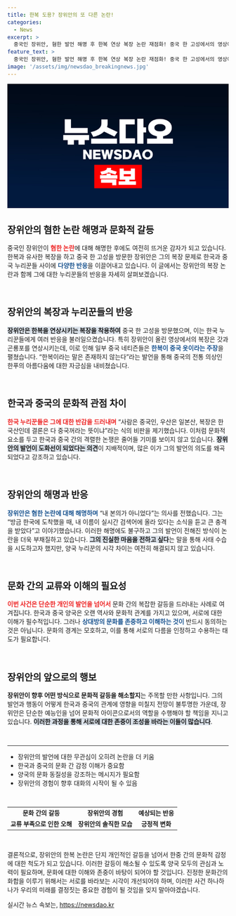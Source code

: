 ```yaml
---
title: 한복 도용? 장위안의 또 다른 논란!
categories:
  - News
excerpt: >
  중국인 장위안, 혐한 발언 해명 후 한복 연상 복장 논란 재점화! 중국 한 고성에서의 영상이 한국 누리꾼들 사이에서 뜨거운 반응을 일으키며 문화 갈등이 심화되고 있다. 클릭해서 자세한 내용을 확인해보세요!
feature_text: >
  중국인 장위안, 혐한 발언 해명 후 한복 연상 복장 논란 재점화! 중국 한 고성에서의 영상이 한국 누리꾼들 사이에서 뜨거운 반응을 일으키며 문화 갈등이 심화되고 있다. 클릭해서 자세한 내용을 확인해보세요!
image: '/assets/img/newsdao_breakingnews.jpg'
---
```


<p><img src="/assets/img/newsdao_breakingnews.jpg" alt="bookingtag 속보" /></p>

<h2 data-ke-size="size26">장위안의 혐한 논란 해명과 문화적 갈등</h2>

<p data-ke-size="size16">중국인 장위안이 <b><span style="color: #ee2323;">혐한 논란</span></b>에 대해 해명한 후에도 여전히 뜨거운 감자가 되고 있습니다. 한복과 유사한 복장을 하고 중국 한 고성을 방문한 장위안은 그의 복장 문제로 한국과 중국 누리꾼들 사이에 <b><span style="color: #1a5490;">다양한 반응</span></b>을 이끌어내고 있습니다. 이 글에서는 장위안의 복장 논란과 함께 그에 대한 누리꾼들의 반응을 자세히 살펴보겠습니다.</p>

<p data-ke-size="size16">&nbsp;</p>

<h2 data-ke-size="size26">장위안의 복장과 누리꾼들의 반응</h2>

<p data-ke-size="size16"><b><span style="background-color: #21538527;">장위안은 한복을 연상시키는 복장을 착용하여</span></b> 중국 한 고성을 방문했으며, 이는 한국 누리꾼들에게 여러 반응을 불러일으켰습니다. 특히 장위안이 올린 영상에서의 복장은 갓과 곤룡포를 연상시키는데, 이로 인해 일부 중국 네티즌들은 <b><span style="color: #1a5490;">한복이 중국 옷이라는 주장</span></b>을 펼쳤습니다. “한복이라는 말은 존재하지 않는다”라는 발언을 통해 중국의 전통 의상인 한푸의 아름다움에 대한 자긍심을 내비쳤습니다.</p>

<p data-ke-size="size16">&nbsp;</p>

<h2 data-ke-size="size26">한국과 중국의 문화적 관점 차이</h2>

<p data-ke-size="size16"><b><span style="color: #ee2323;">한국 누리꾼들은 그에 대한 반감을 드러내며</span></b> “사람은 중국인, 우산은 일본산, 복장은 한국산인데 결론은 다 중국꺼라는 뜻이냐”라는 식의 비판을 제기했습니다. 이처럼 문화적 요소를 두고 한국과 중국 간의 격렬한 논쟁은 줄어들 기미를 보이지 않고 있습니다. <b><span style="background-color: #21538527;">장위안의 발언이 도화선이 되었다는 의견</span></b>이 지배적이며, 많은 이가 그의 발언의 의도를 왜곡되었다고 강조하고 있습니다.</p>

<p data-ke-size="size16">&nbsp;</p>

<h2 data-ke-size="size26">장위안의 해명과 반응</h2>

<p data-ke-size="size16"><b><span style="color: #1a5490;">장위안은 혐한 논란에 대해 해명하며</span></b> “내 본의가 아니었다”는 의사를 전했습니다. 그는 “방금 한국에 도착했을 때, 내 이름이 실시간 검색어에 올라 있다는 소식을 듣고 큰 충격을 받았다”고 이야기했습니다. 이러한 해명에도 불구하고 그의 발언이 전해진 방식이 논란을 더욱 부채질하고 있습니다. <b><span style="background-color: #21538527;">그의 진실한 마음을 전하고 싶다</span></b>는 말을 통해 사태 수습을 시도하고자 했지만, 양국 누리꾼의 시각 차이는 여전히 해결되지 않고 있습니다.</p>

<p data-ke-size="size16">&nbsp;</p>

<h2 data-ke-size="size26">문화 간의 교류와 이해의 필요성</h2>

<p data-ke-size="size16"><b><span style="color: #ee2323;">이번 사건은 단순한 개인의 발언을 넘어서</span></b> 문화 간의 복잡한 갈등을 드러내는 사례로 여겨집니다. 한국과 중국 양국은 오랜 역사와 문화적 관계를 가지고 있으며, 서로에 대한 이해가 필수적입니다. 그러나 <b><span style="color: #1a5490;">상대방의 문화를 존중하고 이해하는 것이</span></b> 반드시 동의하는 것은 아닙니다. 문화의 경계는 모호하고, 이를 통해 서로의 다름을 인정하고 수용하는 태도가 필요합니다.</p>

<p data-ke-size="size16">&nbsp;</p>

<h2 data-ke-size="size26">장위안의 앞으로의 행보</h2>

<p data-ke-size="size16"><b>장위안이 향후 어떤 방식으로 문화적 갈등을 해소할지</b>는 주목할 만한 사항입니다. 그의 발언과 행동이 어떻게 한국과 중국의 관계에 영향을 미칠지 전망이 불투명한 가운데, 장위안은 단순한 예능인을 넘어 문화적 아이콘으로서의 역할을 수행해야 할 책임을 지니고 있습니다. <b><span style="background-color: #21538527;">이러한 과정을 통해 서로에 대한 존중이 조성을 바라는 이들이 많습니다</span></b>.</p>

<p data-ke-size="size16">&nbsp;</p> 

<hr>

<ul>
  <li>장위안의 발언에 대한 무관심이 오히려 논란을 더 키움</li>
  <li>한국과 중국의 문화 간 감정 이해가 중요함</li>
  <li>양국의 문화 동질성을 강조하는 메시지가 필요함</li>
  <li>장위안의 경험이 향후 대화의 시작이 될 수 있음</li>
</ul>

<p data-ke-size="size16">&nbsp;</p> 

<table>
  <tr>
    <td style="text-align: center; height: 17px;"><b>문화 간의 갈등</b></td>
    <td style="text-align: center; height: 17px;"><b>장위안의 경험</b></td>
    <td style="text-align: center; height: 17px;"><b>예상되는 반응</b></td>
  </tr>
  <tr>
    <td style="text-align: center; height: 17px;"><b>교류 부족으로 인한 오해</b></td>
    <td style="text-align: center; height: 17px;"><b>장위안의 솔직한 모습</b></td>
    <td style="text-align: center; height: 17px;"><b>긍정적 변화</b></td>
  </tr>
</table>

<p data-ke-size="size16">&nbsp;</p>

<p data-ke-size="size16">결론적으로, 장위안의 한복 논란은 단지 개인적인 갈등을 넘어서 한중 간의 문화적 감정에 대한 척도가 되고 있습니다. 이러한 갈등이 해소될 수 있도록 양국 모두의 관심과 노력이 필요하며, 문화에 대한 이해와 존중이 바탕이 되어야 할 것입니다. 진정한 문화간의 화합을 이루기 위해서는 서로를 바라보는 시각이 개선되어야 하며, 이러한 사건 하나하나가 우리의 미래를 결정짓는 중요한 경험이 될 것임을 잊지 말아야겠습니다.</p>
실시간 뉴스 속보는, <a href="https://newsdao.kr" rel="dofollow">https://newsdao.kr</a>


